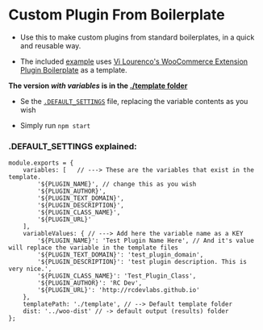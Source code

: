 # Custom Plugin From Boilerplate 

- Use this to make custom plugins from standard boilerplates, in a quick and reusable way.

- The included [example](https://github.com/romuloctba/Generate-Custom-Plugin-from-Boilerplates/tree/master/template) uses [Vi Lourenco's WooCommerce Extension Plugin Boilerplate](https://github.com/ViLourenco/woocommerce-extension-plugin-boilerplate) as a template. 

**The version *with variables* is in the [./template folder](https://github.com/romuloctba/Generate-Custom-Plugin-from-Boilerplates/tree/master/template)**

- Se the [`.DEFAULT_SETTINGS`](https://github.com/romuloctba/Generate-Custom-Plugin-from-Boilerplates/blob/master/.DEFAULT_SETTINGS) file, replacing the variable contents as you wish

- Simply run `npm start`

### .DEFAULT_SETTINGS explained:

```
module.exports = {
    variables: [   // ---> These are the variables that exist in the template.
        '${PLUGIN_NAME}', // change this as you wish
        '${PLUGIN_AUTHOR}',
        '${PLUGIN_TEXT_DOMAIN}',
        '${PLUGIN_DESCRIPTION}',
        '${PLUGIN_CLASS_NAME}',
        '${PLUGIN_URL}'
    ],
    variableValues: { // ---> Add here the variable name as a KEY
        '${PLUGIN_NAME}': 'Test Plugin Name Here', // And it's value will replace the variable in the template files
        '${PLUGIN_TEXT_DOMAIN}': 'test_plugin_domain',
        '${PLUGIN_DESCRIPTION}': 'test plugin description. This is very nice.',
        '${PLUGIN_CLASS_NAME}': 'Test_Plugin_Class',
        '${PLUGIN_AUTHOR}': 'RC Dev',
        '${PLUGIN_URL}': 'http://rcdevlabs.github.io'
    },
    templatePath: './template', // --> Default template folder
    dist: '../woo-dist' // -> default output (results) folder
};
```